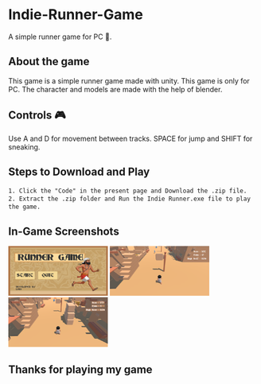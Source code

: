 # Indie-Runner-Game
 A simple runner game for PC 🏃.

## About the game

This game is a simple runner game made with unity. This game is only for PC. The character and models are made with the help of blender.

## Controls 🎮

Use A and D for movement between tracks. SPACE for jump and SHIFT for sneaking.

## Steps to Download and Play

    1. Click the "Code" in the present page and Download the .zip file.
    2. Extract the .zip folder and Run the Indie Runner.exe file to play the game.

## In-Game Screenshots

<img src="/Ingame%20screenshots/Indie%20Runner%201.png" width="200" height="100">

<img src="/Ingame%20screenshots/Indie%20Runner%202.png" width="200" height="100">

<img src="/Ingame%20screenshots/Indie%20Runner%203.png" width="200" height="100">

## Thanks for playing my game
